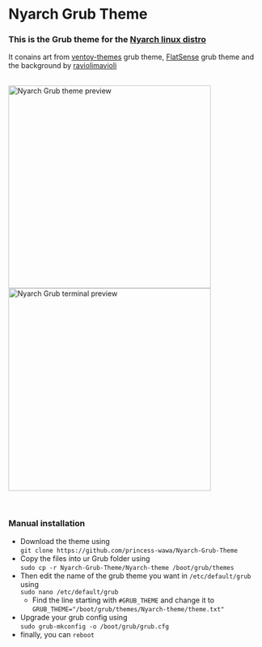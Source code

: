 # Nyarch Grub Theme
### This is the Grub theme for the [Nyarch linux distro](https://github.com/NyarchLinux/NyarchLinux)

It conains art from [ventoy-themes](https://github.com/odiegoduarte/ventoy-themes) grub theme, [FlatSense](https://github.com/ForsetGump1952/FlatSense) grub theme and the background by [raviolimavioli](https://www.pixiv.net/en/artworks/89596288) 
<br><br> 

<img src="preview.png" alt="Nyarch Grub theme preview" width="400"> <img src="terminal.png" alt="Nyarch Grub terminal preview" width="400"> 

<br> 

### Manual installation
 -  Download the theme using <br>
    ```git clone https://github.com/princess-wawa/Nyarch-Grub-Theme```
 -  Copy the files into ur Grub folder using <br>
     ```sudo cp -r Nyarch-Grub-Theme/Nyarch-theme /boot/grub/themes```
 -  Then edit the name of the grub theme you want in `/etc/default/grub` using <br>
     ```sudo nano /etc/default/grub```
    - Find the line starting with `#GRUB_THEME` and change it to `GRUB_THEME="/boot/grub/themes/Nyarch-theme/theme.txt"`
 -  Upgrade your grub config using <br>
     ```sudo grub-mkconfig -o /boot/grub/grub.cfg```
 -  finally, you can `reboot`

<br><br> 

